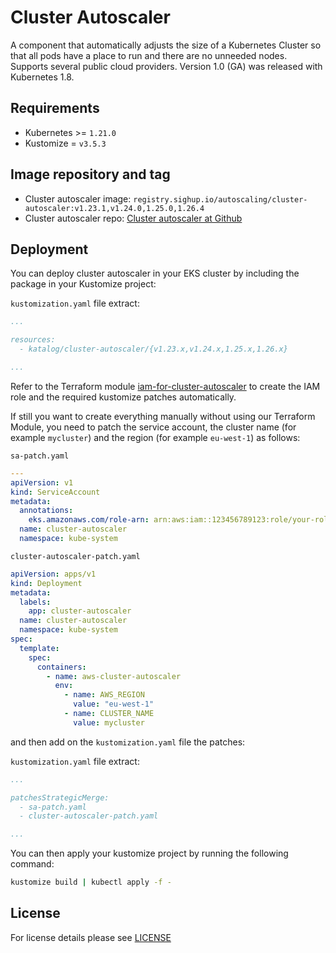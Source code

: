 # Cluster Autoscaler

<!-- <KFD-DOCS> -->

A component that automatically adjusts the size of a Kubernetes Cluster so that all pods have a place to run and there are no unneeded nodes. Supports several public cloud providers. Version 1.0 (GA) was released with Kubernetes 1.8.

## Requirements

- Kubernetes >= `1.21.0`
- Kustomize = `v3.5.3`

## Image repository and tag

- Cluster autoscaler image: `registry.sighup.io/autoscaling/cluster-autoscaler:v1.23.1,v1.24.0,1.25.0,1.26.4`
- Cluster autoscaler repo: [Cluster autoscaler at Github][ca-github]

## Deployment

You can deploy cluster autoscaler in your EKS cluster by including the package in your Kustomize project:

`kustomization.yaml` file extract:

```yaml
...

resources:
  - katalog/cluster-autoscaler/{v1.23.x,v1.24.x,1.25.x,1.26.x}

...
```

Refer to the Terraform module [iam-for-cluster-autoscaler](../../modules/iam-for-cluster-autoscaler) to create the IAM role and the required kustomize patches automatically.

If still you want to create everything manually without using our Terraform Module, you need to patch the service account, the cluster name (for example `mycluster`) and the region (for example `eu-west-1`) as follows:

`sa-patch.yaml`

```yaml
---
apiVersion: v1
kind: ServiceAccount
metadata:
  annotations:
    eks.amazonaws.com/role-arn: arn:aws:iam::123456789123:role/your-role-name
  name: cluster-autoscaler
  namespace: kube-system
```

`cluster-autoscaler-patch.yaml`

```yaml
apiVersion: apps/v1
kind: Deployment
metadata:
  labels:
    app: cluster-autoscaler
  name: cluster-autoscaler
  namespace: kube-system
spec:
  template:
    spec:
      containers:
        - name: aws-cluster-autoscaler
          env:
            - name: AWS_REGION
              value: "eu-west-1"
            - name: CLUSTER_NAME
              value: mycluster
```

and then add on the `kustomization.yaml` file the patches:

`kustomization.yaml` file extract:

```yaml
...

patchesStrategicMerge:
  - sa-patch.yaml
  - cluster-autoscaler-patch.yaml

...
```

You can then apply your kustomize project by running the following command:

```bash
kustomize build | kubectl apply -f -
```

<!-- Links -->

[ca-github]: https://github.com/kubernetes/autoscaler

<!-- </KFD-DOCS> -->

## License

For license details please see [LICENSE](../../LICENSE)
